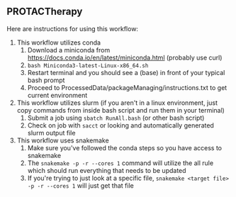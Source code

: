 ## PROTACTherapy

Here are instructions for using this workflow:
1. This workflow utilizes conda
    1. Download a miniconda from https://docs.conda.io/en/latest/miniconda.html (probably use curl)
    2. ```bash Miniconda3-latest-Linux-x86_64.sh```
    3. Restart terminal and you should see a (base) in front of your typical bash prompt
    4. Proceed to ProcessedData/packageManaging/instructions.txt to get current environment
2. This workflow utilizes slurm (if you aren't in a linux environment, just copy commands from inside bash script and run them in your terminal)
    1. Submit a job using ```sbatch RunAll.bash``` (or other bash script)
    2. Check on job with ```sacct``` or looking and automatically generated slurm output file
3. This workflow uses snakemake
    1. Make sure you've followed the conda steps so you have access to snakemake
    2. The ```snakemake -p -r --cores 1``` command will utilize the all rule which should run everything that needs to be updated
    3. If you're trying to just look at a specific file, ```snakemake <target file> -p -r --cores 1``` will just get that file
  
